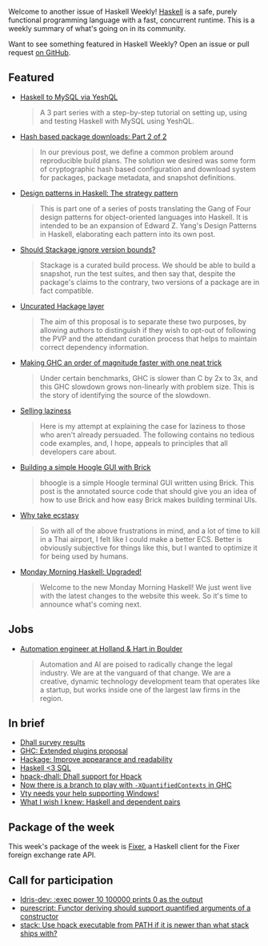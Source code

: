 Welcome to another issue of Haskell Weekly!
[Haskell](https://www.haskell.org) is a safe, purely functional programming language with a fast, concurrent runtime.
This is a weekly summary of what's going on in its community.

Want to see something featured in Haskell Weekly?
Open an issue or pull request [on GitHub](https://github.com/haskellweekly/haskellweekly.github.io).

## Featured

-   [Haskell to MySQL via YeshQL](http://www.adomokos.com/2018/01/haskell-to-mysql-via-yeshql-part-3.html)

    > A 3 part series with a step-by-step tutorial on setting up, using and testing Haskell with MySQL using YeshQL.

-   [Hash based package downloads: Part 2 of 2](https://www.fpcomplete.com/blog/2018/01/hash-based-package-downloads-part-2-of-2)

    > In our previous post, we define a common problem around reproducible build plans. The solution we desired was some form of cryptographic hash based configuration and download system for packages, package metadata, and snapshot definitions.

-   [Design patterns in Haskell: The strategy pattern](http://storm-country.com/blog/gof-strategy)

    > This is part one of a series of posts translating the Gang of Four design patterns for object-oriented languages into Haskell. It is intended to be an expansion of Edward Z. Yang's Design Patterns in Haskell, elaborating each pattern into its own post.

-   [Should Stackage ignore version bounds?](https://www.stackage.org/blog/2018/01/ignore-version-bounds)

    > Stackage is a curated build process. We should be able to build a snapshot, run the test suites, and then say that, despite the package's claims to the contrary, two versions of a package are in fact compatible.

-   [Uncurated Hackage layer](https://github.com/haskell/ecosystem-proposals/pull/6)

    > The aim of this proposal is to separate these two purposes, by allowing authors to distinguish if they wish to opt-out of following the PVP and the attendant curation process that helps to maintain correct dependency information.

-   [Making GHC an order of magnitude faster with one neat trick](https://pixel-druid.com/blog/making-ghc-an-order-of-magnitude-faster-with-one-neat-trick/)

    > Under certain benchmarks, GHC is slower than C by 2x to 3x, and this GHC slowdown grows non-linearly with problem size. This is the story of identifying the source of the slowdown.

-   [Selling laziness](http://www.usrsb.in/selling-laziness.html)

    > Here is my attempt at explaining the case for laziness to those who aren't already persuaded. The following contains no tedious code examples, and, I hope, appeals to principles that all developers care about.

-   [Building a simple Hoogle GUI with Brick](http://www.andrevdm.com/posts/2018-01-15-bhoogle.html)

    > bhoogle is a simple Hoogle terminal GUI written using Brick. This post is the annotated source code that should give you an idea of how to use Brick and how easy Brick makes building terminal UIs.

-   [Why take ecstasy](http://reasonablypolymorphic.com/blog/why-take-ecstasy)

    > So with all of the above frustrations in mind, and a lot of time to kill in a Thai airport, I felt like I could make a better ECS. Better is obviously subjective for things like this, but I wanted to optimize it for being used by humans.

-   [Monday Morning Haskell: Upgraded!](https://mmhaskell.com/blog/2018/1/29/monday-morning-haskell-upgraded)

    > Welcome to the new Monday Morning Haskell! We just went live with the latest changes to the website this week. So it's time to announce what's coming next.

## Jobs

-   [Automation engineer at Holland & Hart in Boulder](https://stackoverflow.com/jobs/147022/software-developer-automation-engineer-holland-hart?so=i&pg=1&offset=8&q=haskell)

    > Automation and AI are poised to radically change the legal industry. We are at the vanguard of that change. We are a creative, dynamic technology development team that operates like a startup, but works inside one of the largest law firms in the region.

## In brief

-   [Dhall survey results](http://www.haskellforall.com/2018/01/dhall-survey-results-2017-2018.html)
-   [GHC: Extended plugins proposal](https://phabricator.haskell.org/D4342)
-   [Hackage: Improve appearance and readability](https://github.com/haskell/hackage-server/pull/648)
-   [Haskell <3 SQL](https://np.reddit.com/r/haskell/comments/7tx0o4/haskell_3_sql/)
-   [hpack-dhall: Dhall support for Hpack](https://github.com/sol/hpack-dhall/tree/76d3e55e6b9f63a015d688554da524634fd11591)
-   [Now there is a branch to play with `-XQuantifiedContexts` in GHC](https://np.reddit.com/r/haskell/comments/7toutl/now_there_is_a_branch_to_play_with/)
-   [Vty needs your help supporting Windows!](https://np.reddit.com/r/haskell/comments/7tutxa/vty_needs_your_help_supporting_windows/)
-   [What I wish I knew: Haskell and dependent pairs](http://www.vittoriozaccaria.net/#/blog/2018/01/27/what-i-whish-i-knew-haskell-and-dependent-pairs.html)

## Package of the week

This week's package of the week is [Fixer](https://hackage.haskell.org/package/fixer-0.0.0.0),
a Haskell client for the Fixer foreign exchange rate API.

## Call for participation

-   [Idris-dev: :exec power 10 100000 prints 0 as the output](https://github.com/idris-lang/Idris-dev/issues/4311)
-   [purescript: Functor deriving should support quantified arguments of a constructor](https://github.com/purescript/purescript/issues/3232)
-   [stack: Use hpack executable from PATH if it is newer than what stack ships with?](https://github.com/commercialhaskell/stack/issues/3809)
